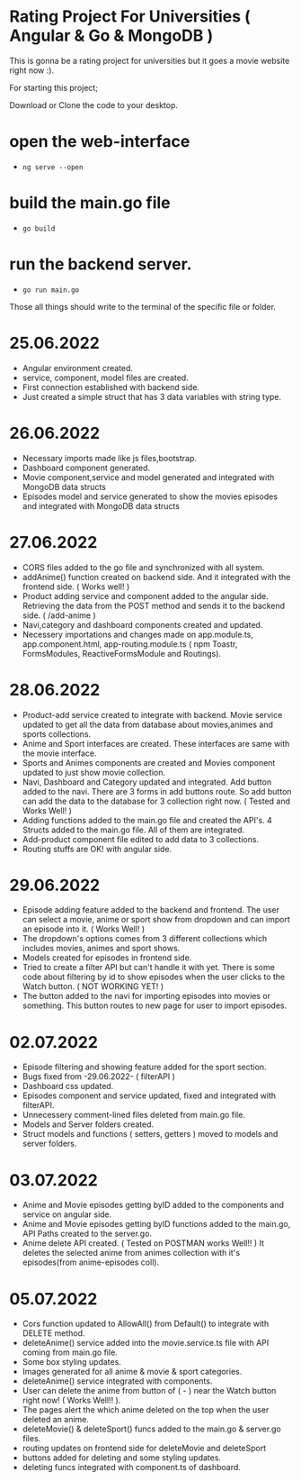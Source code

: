 # Rating Project For Universities ( Angular & Go & MongoDB )
This is gonna be a rating project for universities but it goes a movie website right now :).

For starting this project;

Download or Clone the code to your desktop.
# open the web-interface
- <pre><code>ng serve --open</code></pre>
# build the main.go file
- <pre><code>go build</code></pre>
# run the backend server.
- <pre><code>go run main.go</code></pre>
Those all things should write to the terminal of the specific file or folder.

# 25.06.2022 

- Angular environment created.
- service, component, model files are created.
- First connection established with backend side.
- Just created a simple struct that has 3 data variables with string type.

# 26.06.2022

- Necessary imports made like js files,bootstrap.
- Dashboard component generated.
- Movie component,service and model generated and integrated with MongoDB data structs
- Episodes model and service generated to show the movies episodes and integrated with MongoDB data structs

# 27.06.2022

- CORS files added to the go file and synchronized with all system.
- addAnime() function created on backend side. And it integrated with the frontend side. ( Works well! )
- Product adding service and component added to the angular side. Retrieving the data from the POST method and sends it to the backend side. ( /add-anime )
- Navi,category and dashboard components created and updated.
- Necessery importations and changes made on app.module.ts, app.component.html, app-routing.module.ts ( npm Toastr, FormsModules, ReactiveFormsModule and Routings).

# 28.06.2022

- Product-add service created to integrate with backend. Movie service updated to get all the data from database about movies,animes and sports collections.
- Anime and Sport interfaces are created. These interfaces are same with the movie interface.
- Sports and Animes components are created and Movies component updated to just show movie collection.
- Navi, Dashboard and Category updated and integrated. Add button added to the navi. There are 3 forms in add buttons route. So add button can add the data to the database for 3 collection right now. ( Tested and Works Well! )
- Adding functions added to the main.go file and created the API's. 4 Structs added to the main.go file. All of them are integrated.
- Add-product component file edited to add data to 3 collections.
- Routing stuffs are OK! with angular side.

# 29.06.2022

- Episode adding feature added to the backend and frontend. The user can select a movie, anime or sport show from dropdown and can import an episode into it. ( Works Well! )
- The dropdown's options comes from 3 different collections which includes movies, animes and sport shows.
- Models created for episodes in frontend side.
- Tried to create a filter API but can't handle it with yet. There is some code about filtering by id to show episodes when the user clicks to the Watch button. ( NOT WORKING YET! )
- The button added to the navi for importing episodes into movies or something. This button routes to new page for user to import episodes.

# 02.07.2022

- Episode filtering and showing feature added for the sport section.
- Bugs fixed from -29.06.2022- ( filterAPI )
- Dashboard css updated.
- Episodes component and service updated, fixed and integrated with filterAPI.
- Unnecessery comment-lined files deleted from main.go file.
- Models and Server folders created.
- Struct models and functions ( setters, getters ) moved to models and server folders.

# 03.07.2022

- Anime and Movie episodes getting byID added to the components and service on angular side.
- Anime and Movie episodes getting byID functions added to the main.go, API Paths created to the server.go.
- Anime delete API created. ( Tested on POSTMAN works Well!! ) It deletes the selected anime from animes collection with it's episodes(from anime-episodes coll).

# 05.07.2022

- Cors function updated to AllowAll() from Default() to integrate with DELETE method.
- deleteAnime() service added into the movie.service.ts file with API coming from main.go file.
- Some box styling updates.
- Images generated for all anime & movie & sport categories.
- deleteAnime() service integrated with components.
- User can delete the anime from button of ( - ) near the Watch button right now! ( Works Well!! ).
- The pages alert the which anime deleted on the top when the user deleted an anime.
- deleteMovie() & deleteSport() funcs added to the main.go & server.go files.
- routing updates on frontend side for deleteMovie and deleteSport
- buttons added for deleting and some styling updates.
- deleting funcs integrated with component.ts of dashboard.

